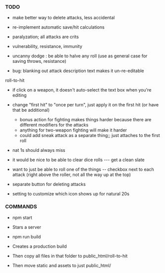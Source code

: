 
### TODO

- make better way to delete attacks, less accidental
- re-implement automatic save/hit calculations

- paralyzation; all attacks are crits
- vulnerability, resistance, immunity
- uncanny dodge : be able to halve any roll
  (use as general case for saving throws, resistance)

- bug: blanking out attack description text makes it un-re-editable

roll-to-hit
- if click on a weapon, it doesn't auto-select the text box when you're editing

- change "first hit" to "once per turn", just apply it on the first hit (or have that be additional)
	- bonus action for fighting makes things harder because there are different modifiers for the attacks
	- anything for two-weapon fighting will make it harder
	- could add sneak attack as a separate thing;; just attaches to the first roll

- nat 1s should always miss

- it would be nice to be able to clear dice rolls --- get a clean slate

- want to just be able to roll one of the things -- checkbox next to each attack (right above the roller, not all the way up at the top)

- separate button for deleting attacks

- setting to customize which icon shows up for natural 20s

### COMMANDS

- npm start
- Stars a server

- npm run build
- Creates a production build
- Then copy all files in that folder to public_html/roll-to-hit
- Then move static and assets to just public_html/
